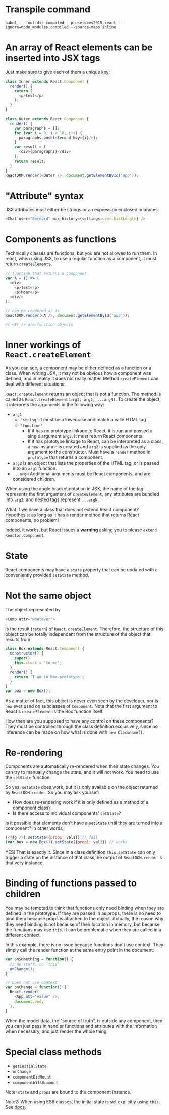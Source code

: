 # Transpile command
`babel . --out-dir compiled --presets=es2015,react --ignore=node_modules,compiled --source-maps inline`

# An array of React elements can be inserted into JSX tags
Just make sure to give each of them a unique key:
```js
class Inner extends React.Component {
  render() {
    return (
      <p>test</p>
    );
  }
}

class Outer extends React.Component {
  render() {
    var paragraphs = [];
    for (var i = 0; i < 10; i++) {
      paragraphs.push(<Second key={i}/>);
    }
    var result = (
      <div>{paragraphs}</div>
    );
    return result;
  }
}
ReactDOM.render(<Outer />, document.getElementById('app'));
```

# "Attribute" syntax
JSX attributes must either be strings or an expression enclosed in braces:

```js
<Chat user="Bernard" max-history={settings.user.histLength} />
```

# Components as functions
Technically classes are functions, but you are not allowed to run them. In react, when using JSX, to use a regular function as a component, it must return `createElement`s.

```js
// function that returns a component
var A = () => (
  <div>
    <p>Test</p>
    <p>Moar</p>
  <div/>
);

// can be rendered as is
ReactDOM.render(<A />, document.getElementById('app'));

// <El /> are function objects
```

# Inner workings of `React.createElement`
As you can see, a component may be either defined as a function or a class. When writing JSX, it may not be obvious how a component was defined, and in reality it does not really matter. Method `createElement` can deal with different situations.

`React.createElement` returns an object that is not a function. The method is called as `React.createElement(arg1, arg2, ...argN)`. To create the object, it interprets the arguments in the following way:
* `arg1`
    * `'string'` it must be a lowercase and match a valid HTML tag
    * `'function'`
        * If it has no prototype linkage to React, it is run and passed a single argument `arg2`. It must return React components.
        * If it has prototype linkage to React, can be interpreted as a class, a `new` instance is created and `arg2` is supplied as the only argument to the constructor. Must have a `render` method in `prototype` that returns a component.
* `arg2` is an object that lists the properties of the HTML tag, or is passed into an `arg1` function.
* `...argN` Additional arguments must be React components, and are considered children.

When using the angle bracket notation in JSX, the name of the tag represents the first argument of `createElement`, any attributes are bundled into `arg2`, and nested tags represent `...argN`.

What if we have a class that does not extend React component? Hypothesis: as long as it has a render method that returns React components, no problem!

Indeed, it *works*, but React issues a **warning** asking you to please `extend` `Reactor.Component`.

# State
React components may have a `state` property that can be updated with a conveniently provided `setState` method.

# Not the same object

The object represented by
```js
<Comp attr="whatever">
```
is the result (`return`) of `React.createElement`. Therefore, the structure of this object can be totally independant from the structure of the object that results from
```js
class Box extends React.Component {
  constructor() {
    super()
    this.stuck = 'to me';
  }
  render() {
    return 'I am in Box.prototype';
  }
}
var box = new Box();
```

As a matter of fact, this object is never even seen by the developer, nor is `new` ever used on subclasses of `Component`. Note that the first argument to React's `createElement` is the Box function itself.

How then are you supposed to have any control on these components? They must be controlled through the class definition exclusively, since no inference can be made on how what is done with `new Classname()`.

# Re-rendering

Components are automatically re-rendered when their state changes. You can try to manually change the state, and it will not work. You need to use the `setState` function.

So yes, `setState` does work, but it is only available on the object returned by `ReactDOM.render`. So you may ask yoursef:
* How does re-rendering work if it is only defined as a method of a component class?
* Is there access to individual components' `setState`?

Is it possible that elements don't have a `setState` until they are turned into a component? In other words,
```js
(<Tag />).setState({prop1: val1}) // fail
(var box = new Box()).setState({prop1: val1}) // works
```

YES! That is exactly it. Since in a class definition `this.setState` can only trigger a state on the instance of that class, he output of `ReactDOM.render` is that very instance.

# Binding of functions passed to children

You may be tempted to think that functions only need binding when they are defined in the prototype. If they are passed in as props, there is no need to bind them because props is attached to the object. Actually, the reason why they need binding is not because of their location in memory, but because the functions may use `this`. It can be problematic when they are called in a different context.

In this example, there is no issue because functions don't use context. They simply call the render function at the same entry point in the document:

```js
var onSomething = function() {
  // do stuff, no `this`
  onChange();
}

// Does not use context
var onChange = function() {
  React.render(
    <App att="value" />,
    document.body
  );
}
```
When the model data, the "source of truth", is outside any component, then you can just pass in handler functions and attributes with the information when necessary, and just render the whole thing.

# Special class methods

* `getInitialState`
* `onChange`
* `componentDidMount`
* `componentWillUnmount`

Note: `state` and `props` are bound to the component instance.

Note2: When using ES6 classes, the initial state is set explicitly using `this`. See [docs](https://facebook.github.io/react/docs/reusable-components.html#es6-classes).
